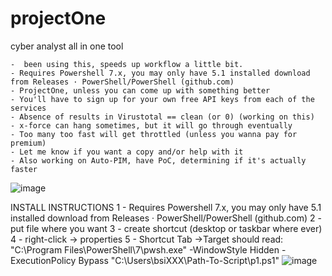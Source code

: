 # projectOne
cyber analyst all in one tool

	-  been using this, speeds up workflow a little bit.
	- Requires Powershell 7.x, you may only have 5.1 installed download from Releases · PowerShell/PowerShell (github.com)
	- ProjectOne, unless you can come up with something better
	- You'll have to sign up for your own free API keys from each of the services
	- Absence of results in Virustotal == clean (or 0) (working on this)
	- x-force can hang sometimes, but it will go through eventually
	- Too many too fast will get throttled (unless you wanna pay for premium)
	- Let me know if you want a copy and/or help with it
	- Also working on Auto-PIM, have PoC, determining if it's actually faster
![image](https://user-images.githubusercontent.com/1554321/138189397-fc3b170f-0231-4dd8-be46-7aec005aa4bd.png)

INSTALL INSTRUCTIONS
1 - Requires Powershell 7.x, you may only have 5.1 installed download from Releases · PowerShell/PowerShell (github.com)
2 - put file where you want
3 - create shortcut (desktop or taskbar where ever)
4 - right-click -> properties
5 - Shortcut Tab ->Target should read:
"C:\Program Files\PowerShell\7\pwsh.exe" -WindowStyle Hidden -ExecutionPolicy Bypass "C:\Users\bsiXXX\Path-To-Script\p1.ps1"
![image](https://user-images.githubusercontent.com/1554321/138189411-81731928-1cca-4053-97f8-64e3a02b58f0.png)
